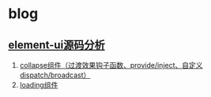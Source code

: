 # blog

## [element-ui源码分析](https://github.com/jvsheng/blog/labels/element-ui%E6%BA%90%E7%A0%81%E5%88%86%E6%9E%90)

1. [collapse组件（过渡效果钩子函数、provide/inject、自定义dispatch/broadcast）](https://github.com/jvsheng/blog/issues/1)
2. [loading组件](https://github.com/jvsheng/blog/issues/2)
